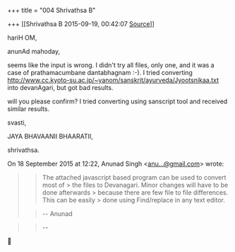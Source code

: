 +++
title = "004 Shrivathsa B"

+++
[[Shrivathsa B	2015-09-19, 00:42:07 [Source](https://groups.google.com/g/samskrita/c/9Za5mIlFGAA)]]



hariH OM,  

anunAd mahoday,  
  

 seems like the input is wrong. I didn't try all files, only one, and it was a case of prathamacumbane dantabhagnam :-). I tried converting  
<http://www.cc.kyoto-su.ac.jp/~yanom/sanskrit/ayurveda/Jyootsnikaa.txt> into devanAgari, but got bad results.  
  

 will you please confirm? I tried converting using sanscript tool and received similar results.  
  

svasti,  

 JAYA BHAVAANII BHAARATII,  

 shrivathsa.  

  

On 18 September 2015 at 12:22, Anunad Singh \<[anu...@gmail.com]()\> wrote:  

> 
> > 
> > The attached javascript based program can be used to convert most of > the files to Devanagari. Minor changes will have to be done afterwards > because there are few file to file differences. This can be easily > done using Find/replace in any text editor.  
>   
> > 
> > -- Anunad  
> > 

> 
> > 
> > --  
> > 
> > 



